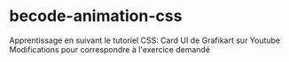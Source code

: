 # becode-animation-css

Apprentissage en suivant le tutoriel CSS: Card UI de Grafikart sur Youtube
Modifications pour correspondre à l'exercice demandé

